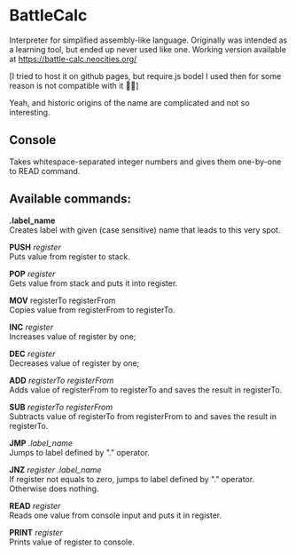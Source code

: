 # BattleCalc
Interpreter for simplified assembly-like language. Originally was intended as a learning tool, but ended up never used like one. Working version available at https://battle-calc.neocities.org/

[I tried to host it on github pages, but require.js bodel I used then for some reason is not compatible with it 🤷‍♂️]

Yeah, and historic origins of the name are complicated and not so interesting.

## Console
Takes whitespace-separated integer numbers and gives them one-by-one to READ command.

## Available commands:
__.label_name__<br>
Creates label with given (case sensitive) name that leads to this very spot.


__PUSH__ _register_<br>
Puts value from register to stack.


__POP__ _register_<br>
Gets value from stack and puts it into register.


__MOV__ registerTo registerFrom<br>
Copies value from registerFrom to registerTo.


__INC__ _register_<br>
Increases value of register by one;


__DEC__ _register_<br>
Decreases value of register by one;


__ADD__ _registerTo_ _registerFrom_<br>
Adds value of registerFrom to registerTo and saves the result in registerTo.


__SUB__ _registerTo_ _registerFrom_<br>
Subtracts value of registerTo from registerFrom to and saves the result in registerTo.


__JMP__ _.label_name_<br>
Jumps to label defined by "." operator.


__JNZ__ _register_ _.label_name_<br>
If register not equals to zero, jumps to label defined by "." operator. Otherwise does nothing.


__READ__ _register_<br>
Reads one value from console input and puts it in register.


__PRINT__ _register_<br>
Prints value of register to console.

